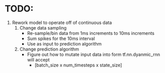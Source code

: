 # TODO:
1. Rework model to operate off of continuous data
    1. Change data sampling
        - Re-sample/bin data from 1ms increments to 10ms increments
        - Sum spikes for the 10ms interval
        - Use as input to prediction algorithm
    2. Change prediction algorithm
        - Figure out how to mutate input data into form tf.nn.dyanmic_rnn will accept
            - [batch_size x num_timesteps x state_size]
